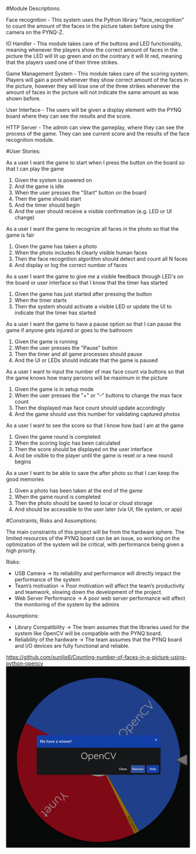 #Module Descriptions:

Face recognition - This system uses the Python library "face_recognition" to count the amount of the faces in the picture taken before using the camera on the PYNQ-Z.

IO Handler - This module takes care of the buttons and LED functionality, meaning whenever the players show the correct amount of faces in the picture the LED will lit up green and on the contrary it will lit red, meaning that the players used one of their three strikes. 

Game Management System - This module takes care of the scoring system. Players will gain a point whenever they show correct amount of the faces in the picture, however they will lose one of the three strikes whenever the amount of faces in the picture will not indicate the same amount as was shown before. 

User Interface - The users will be given a display element with the PYNQ board where they can see the results and the score.

HTTP Server - The admin can view the gameplay, where they can see the process of the game. They can see current score and the results of the face recognition module. 

#User Stories:

As a user I want the game to start when I press the button on the board 
so that I can play the game

1. Given the system is powered on
2. And the game is idle
3. When the user presses the "Start" button on the board
4. Then the game should start
5. And the timer should begin
6. And the user should receive a visible confirmation (e.g. LED or UI change) 

As a user I want the game to recognize all faces in the photo 
so that the game is fair

1. Given the game has taken a photo
2. When the photo includes N clearly visible human faces
3. Then the face recognition algorithm should detect and count all N faces
4. And display or log the correct number of faces

As a user I want the game to give me a visible feedback through LED's on the board or user interface 
so that I know that the timer has started 

1. Given the game has just started after pressing the button
2. When the timer starts
3. Then the system should activate a visible LED or update the UI to indicate that the timer has started

As a user I want the game to have a pause option 
so that I can pause the game if anyone gets injured or goes to the bathroom

1. Given the game is running
2. When the user presses the "Pause" button
3. Then the timer and all game processes should pause
4. And the UI or LEDs should indicate that the game is paused

As a user I want to input the number of max face count via buttons 
so that the game knows how many persons will be maximum in the picture

1. Given the game is in setup mode
2. When the user presses the "+" or "–" buttons to change the max face count
3. Then the displayed max face count should update accordingly
4. And the game should use this number for validating captured photos

As a user I want to see the score 
so that I know how bad I am at the game

1. Given the game round is completed
2. When the scoring logic has been calculated
3. Then the score should be displayed on the user interface
4. And be visible to the player until the game is reset or a new round begins

As a user I want to be able to save the after photo 
so that I can keep the good memories 

1. Given a photo has been taken at the end of the game
2. When the game round is completed
3. Then the photo should be saved to local or cloud storage
4. And should be accessible to the user later (via UI, file system, or app)

#Constraints, Risks and Assumptions:

The main constraints of this project will be from the hardware sphere. The limited resources of the PYNQ board can be an issue, so working on the optimization of the system will be critical, with performance being given a high priority.


Risks:
- USB Camera -> Its reliability and performance will directly impact the performance of the system
- Team’s motivation -> Poor motivation will affect the team’s productivity and teamwork, slowing down the development of the project.
- Web Server Performance -> A poor web server performance will affect the monitoring of the system by the admins


Assumptions:
- Library Compatibility -> The team assumes that the libraries used for the system like OpenCV will be compatible with the PYNQ board.
- Reliability of the hardware -> The team assumes that the PYNQ board and I/O devices are fully functional and reliable.


https://github.com/suniljs6/Counting-number-of-faces-in-a-picture-using-python-opencv
![Reason why we chose OpenCV](opencv.png "Reason why we chose OpenCV")
